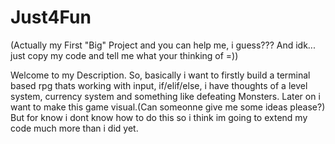 # Just4Fun
(Actually my First "Big" Project and you can help me, i guess???
And idk... just copy my code and tell me what your thinking of =))

Welcome to my Description.
So, basically i want to firstly build a terminal based rpg thats working with input, if/elif/else, i have thoughts of a level system, currency system and something like defeating Monsters. Later on i want to make this game visual.(Can someonne give me some ideas please?)
But for know i dont know how to do this so i think im going to extend my code much more than i did yet.

